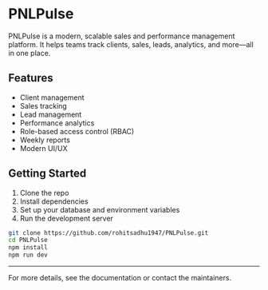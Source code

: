 # PNLPulse

PNLPulse is a modern, scalable sales and performance management platform. It helps teams track clients, sales, leads, analytics, and more—all in one place.

## Features
- Client management
- Sales tracking
- Lead management
- Performance analytics
- Role-based access control (RBAC)
- Weekly reports
- Modern UI/UX

## Getting Started

1. Clone the repo
2. Install dependencies
3. Set up your database and environment variables
4. Run the development server

```sh
git clone https://github.com/rohitsadhu1947/PNLPulse.git
cd PNLPulse
npm install
npm run dev
```

---

For more details, see the documentation or contact the maintainers.
